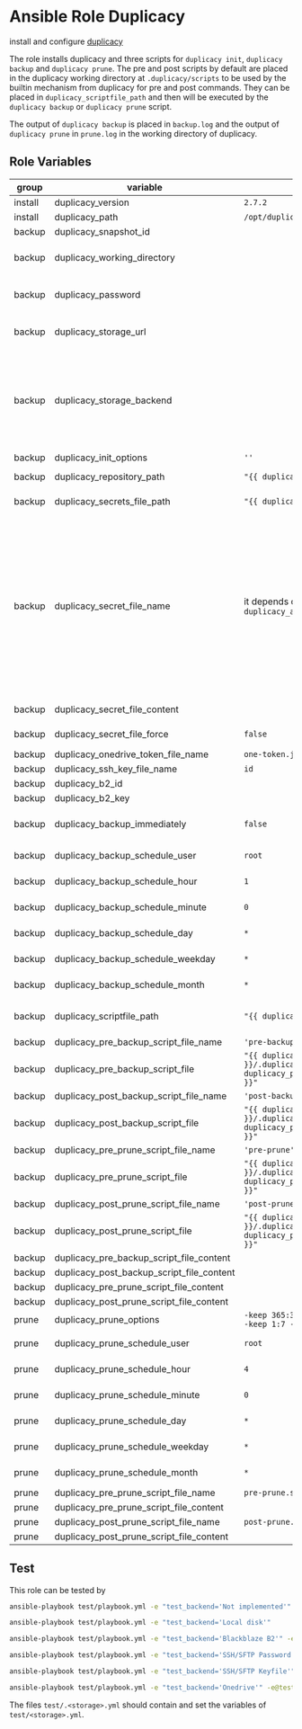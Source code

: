 # Ansible Role Duplicacy

install and configure [duplicacy](https://github.com/gilbertchen/duplicacy)

The role installs duplicacy and three scripts for `duplicacy init`, `duplicacy backup` and `duplicacy prune`.
The pre and post scripts by default are placed in the duplicacy working directory at `.duplicacy/scripts` to be used by the builtin mechanism from duplicacy for pre and post commands.
They can be placed in `duplicacy_scriptfile_path` and then will be executed by the `duplicacy backup` or `duplicacy prune` script.

The output of `duplicacy backup` is placed in `backup.log` and the output of `duplicacy prune` in `prune.log` in the working directory of duplicacy.

## Role Variables

<!-- markdownlint-disable MD033 -->
| group | variable | default | description |
| --- | --- | ---| --- |
| install | duplicacy_version | `2.7.2` | the duplicacy version to install |
| install | duplicacy_path | `/opt/duplicacy` | the path to install duplicacy |
| backup | duplicacy_snapshot_id | | the `<snapshot id>` for `duplicacy init` |
| backup | duplicacy_working_directory | | the working directory for duplicacy which is the default path for the repository to backup |
| backup | duplicacy_password | | the value for `DUPLICACY_PASSWORD`, e.g. the passphrase to encrypt the backups with before they are stored remotely |
| backup | duplicacy_storage_url | | the `<storage url>` for ´duplicacy init`, e.g. the [Duplicacy URI](https://github.com/gilbertchen/duplicacy/wiki/Storage-Backends) of where to store the backups |
| backup | duplicacy_storage_backend | | the storage backend, possible values are  <br /><ol><li>`Local disk`</li><li>`Backblaze B2`</li><li>`SSH/SFTP Password`</li><li>`SSH/SFTP Keyfile`</li><li>`Onedrive`</li></ol> |
| backup | duplicacy_init_options | `''` | the options for `duplicacy init` |
| backup | duplicacy_repository_path | `"{{ duplicacy_working_directory }}"` | the `<path>` for `duplicacy ini -repository <path>` |
| backup | duplicacy_secrets_file_path | `"{{ duplicacy_path }}/secret"` | the path where the token and the ssh-key files are created |
| backup | duplicacy_secret_file_name | it depends on `duplicacy_autobackup_storage_backend` | the filename for the secret file, the default is <br /><ol><li>`Local disk`<br />irrelevant</li><li>`Backblaze B2`<br />irrelevant</li><li>`SSH/SFTP Password`<br />irrelevant</li><li>`SSH/SFTP Keyfile`<br />`"{{ duplicacy_ssh_key_file_name }}"`</li><li>`Onedrive`<br />`{{ duplicacy_onedrive_token_file_name }}`</li></ol> |
| backup | duplicacy_secret_file_content | | the content for `duplicacy_secret_file_name` |
| backup | duplicacy_secret_file_force | `false` | if the templating of the secret file will be forced, even if the secret file exists |
| backup | duplicacy_onedrive_token_file_name | `one-token.json`| the filename for `DUPLICACY_ONE_TOKEN` |
| backup | duplicacy_ssh_key_file_name | `id` | the filename for `DUPLICACY_SSH_KEY_FILE` |
| backup | duplicacy_b2_id | | the value for `DUPLICACY_B2_ID` |
| backup | duplicacy_b2_key | | the value for `DUPLICACY_B2_KEY` |
| backup | duplicacy_backup_immediately | `false` | if a backup should be performed immediately after the container is started immediately |
| backup | duplicacy_backup_schedule_user | `root` | the cron schedule user for duplicacy backups |
| backup | duplicacy_backup_schedule_hour | `1` | the cron schedule hour for duplicacy backups |
| backup | duplicacy_backup_schedule_minute | `0` | the cron schedule minute for duplicacy backups |
| backup | duplicacy_backup_schedule_day | `*` | the cron schedule day for duplicacy backups |
| backup | duplicacy_backup_schedule_weekday | `*` | the cron schedule weekday for duplicacy backups |
| backup | duplicacy_backup_schedule_month | `*` | the cron schedule month for duplicacy backups |
| backup | duplicacy_scriptfile_path | `"{{ duplicacy_path }}/scripts"` | the path where the scripts for `duplicacy init`, `duplicacy backup` and `duplicacy prune` are created |
| backup | duplicacy_pre_backup_script_file_name | `'pre-backup'` | the file name of the pre backup script |
| backup | duplicacy_pre_backup_script_file | `"{{ duplicacy_working_directory }}/.duplicacy/scripts/{{ duplicacy_pre_backup_script_file_name }}"` | the pre backup script file |
| backup | duplicacy_post_backup_script_file_name | `'post-backup'` | the file name of the post backup script |
| backup | duplicacy_post_backup_script_file | `"{{ duplicacy_working_directory }}/.duplicacy/scripts/{{ duplicacy_post_backup_script_file_name }}"` | the post backup script file |
| backup | duplicacy_pre_prune_script_file_name | `'pre-prune'` | the file name of the pre prune script |
| backup | duplicacy_pre_prune_script_file | `"{{ duplicacy_working_directory }}/.duplicacy/scripts/{{ duplicacy_pre_prune_script_file_name }}"` | the pre prune script file |
| backup | duplicacy_post_prune_script_file_name | `'post-prune'` | the file name of the post backup script |
| backup | duplicacy_post_prune_script_file | `"{{ duplicacy_working_directory }}/.duplicacy/scripts/{{ duplicacy_post_backup_script_file_name }}"` | the post backup script file |
| backup | duplicacy_pre_backup_script_file_content |  | the content for the pre backup script |
| backup | duplicacy_post_backup_script_file_content |  | the content for the post backup script |
| backup | duplicacy_pre_prune_script_file_content |  | the content for the pre prune script |
| backup | duplicacy_post_prune_script_file_content |  | the content for the post prune script |
| prune | duplicacy_prune_options | `-keep 365:3650 -keep 30:365 -keep 7:30 -keep 1:7 -a` | the options for `duplicacy prune` |
| prune | duplicacy_prune_schedule_user | `root` | the cron schedule user for duplicacy prunes |
| prune | duplicacy_prune_schedule_hour | `4` | the cron schedule hour for duplicacy prunes |
| prune | duplicacy_prune_schedule_minute | `0` | the cron schedule minute for duplicacy prunes |
| prune | duplicacy_prune_schedule_day | `*` | the cron schedule day for duplicacy prunes |
| prune | duplicacy_prune_schedule_weekday | `*` | the cron schedule weekday for duplicacy prunes |
| prune | duplicacy_prune_schedule_month | `*` | the cron schedule month for duplicacy prunes |
| prune | duplicacy_pre_prune_script_file_name | `pre-prune.sh` | the filename for the pre prune script |
| prune | duplicacy_pre_prune_script_file_content |  | the content for the pre prune script |
| prune | duplicacy_post_prune_script_file_name | `post-prune.sh` | the filename for the post prune script |
| prune | duplicacy_post_prune_script_file_content |  | the content for the post prune script |
<!-- markdownlint-enable MD033 -->

## Test

This role can be tested by

```bash
ansible-playbook test/playbook.yml -e "test_backend='Not implemented'"
```

```bash
ansible-playbook test/playbook.yml -e "test_backend='Local disk'"
```

```bash
ansible-playbook test/playbook.yml -e "test_backend='Blackblaze B2'" -e@test/.blackblaze_b2.yml
```

```bash
ansible-playbook test/playbook.yml -e "test_backend='SSH/SFTP Password'" -e@test/.ssh_sftp_password.yml
```

```bash
ansible-playbook test/playbook.yml -e "test_backend='SSH/SFTP Keyfile'" -e@test/.ssh_sftp_key.yml
```

```bash
ansible-playbook test/playbook.yml -e "test_backend='Onedrive'" -e@test/.onedrive.yml
```

The files `test/.<storage>.yml` should contain and set the variables of `test/<storage>.yml`.
